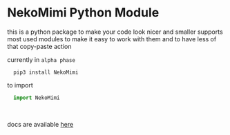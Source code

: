 # NekoMimi Python Module

this is a python package to make your code look nicer and smaller
supports most used modules to make it easy to work with them and to have less of that copy-paste action

currently in `alpha phase`


```shell
  pip3 install NekoMimi
```

to import
```python
  import NekoMimi
```

&nbsp;

docs are available [here](https://github.com/NekoKitsune/NekoMimi/blob/main/Docs/README.md)
